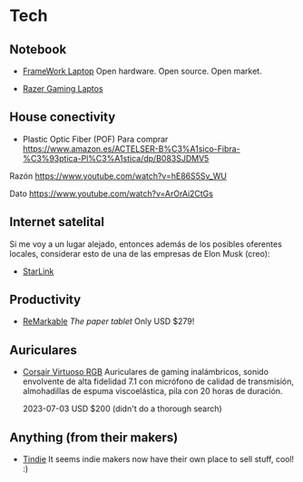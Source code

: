# Tech

## Notebook

- [FrameWork Laptop](https://frame.work/)
  Open hardware. Open source. Open market.

- [Razer Gaming Laptos](https://www.razer.com/)


## House conectivity

- Plastic Optic Fiber (POF)
Para comprar
https://www.amazon.es/ACTELSER-B%C3%A1sico-Fibra-%C3%93ptica-Pl%C3%A1stica/dp/B083SJDMV5

Razón
https://www.youtube.com/watch?v=hE86S5Sv_WU

Dato
https://www.youtube.com/watch?v=ArOrAi2CtGs


## Internet satelital

Si me voy a un lugar alejado, entonces además de los posibles oferentes locales,
considerar esto de una de las empresas de Elon Musk (creo):
- [StarLink](https://www.starlink.com/)


## Productivity

- [ReMarkable](https://remarkable.com/)
  _The paper tablet_
  Only USD $279!

## Auriculares

- [Corsair Virtuoso RGB](https://www.amazon.com/-/es/Corsair-Virtuoso-RGB-inal%C3%A1mbricos-viscoel%C3%A1stica/dp/B07VTGSC3B)
  Auriculares de gaming inalámbricos, sonido envolvente de alta fidelidad 7.1
  con micrófono de calidad de transmisión, almohadillas de espuma
  viscoelástica, pila con 20 horas de duración.

  2023-07-03 USD $200 (didn't do a thorough search)

## Anything (from their makers)

- [Tindie](https://tindie.com/)
  It seems indie makers now have their own place to sell stuff, cool! :)
